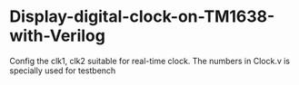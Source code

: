 # Display-digital-clock-on-TM1638-with-Verilog
Config the clk1, clk2 suitable for real-time clock. The numbers in Clock.v is specially used for testbench
